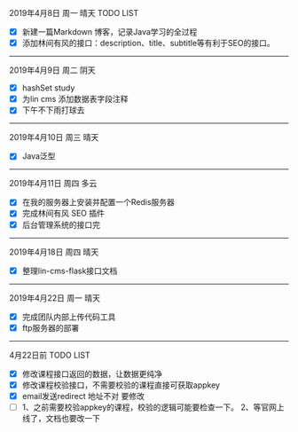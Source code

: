 2019年4月8日 周一 晴天
TODO LIST
- [x] 新建一篇Markdown 博客，记录Java学习的全过程
- [x] 添加林间有风的接口：description、title、subtitle等有利于SEO的接口。

---

2019年4月9日 周二 阴天
- [x] hashSet study
- [x] 为lin cms 添加数据表字段注释
- [x] 下午不下雨打球去

---

2019年4月10日 周三 晴天
- [x] Java泛型

---

2019年4月11日 周四 多云
- [x] 在我的服务器上安装并配置一个Redis服务器
- [x] 完成林间有风 SEO 插件
- [x] 后台管理系统的接口完

---

2019年4月18日 周四 晴天
- [x] 整理lin-cms-flask接口文档

--- 

2019年4月22日 周一 晴天
- [x] 完成团队内部上传代码工具
- [x] ftp服务器的部署

---

4月22日前 TODO LIST
- [x] 修改课程接口返回的数据，让数据更纯净
- [x] 修改课程校验接口，不需要校验的课程直接可获取appkey
- [x] email发送redirect 地址不对 要修改
- [ ]  1、之前需要校验appkey的课程，校验的逻辑可能要检查一下。 2、等官网上线了，文档也要改一下
